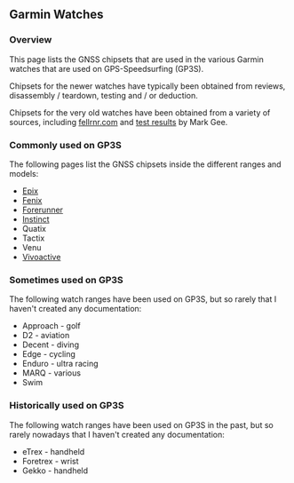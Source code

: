 ## Garmin Watches

### Overview

This page lists the GNSS chipsets that are used in the various Garmin watches that are used on GPS-Speedsurfing (GP3S).

Chipsets for the newer watches have typically been obtained from reviews, disassembly / teardown, testing and / or deduction.

Chipsets for the very old watches have been obtained from a variety of sources, including [fellrnr.com](https://fellrnr.com/wiki/GPS_Accuracy-summary) and [test results](https://www.dropbox.com/sh/psdyxm93y2m12j3/AABNlbBRsF2E3edvzqnnMPC4a?dl=0&preview=Test+Results+-+All+Watches.xlsx) by Mark Gee.



### Commonly used on GP3S

The following pages list the GNSS chipsets inside the different ranges and models:

- [Epix](epix.md)
- [Fenix](fenix.md)
- [Forerunner](forerunner.md)
- [Instinct](instinct.md)
- Quatix
- Tactix
- Venu
- [Vivoactive](vivoactive.md)



### Sometimes used on GP3S

The following watch ranges have been used on GP3S, but so rarely that I haven't created any documentation:

- Approach - golf
- D2 - aviation
- Decent - diving
- Edge - cycling
- Enduro - ultra racing
- MARQ - various
- Swim



### Historically used on GP3S

The following watch ranges have been used on GP3S in the past, but so rarely nowadays that I haven't created any documentation:

- eTrex - handheld
- Foretrex - wrist
- Gekko - handheld
